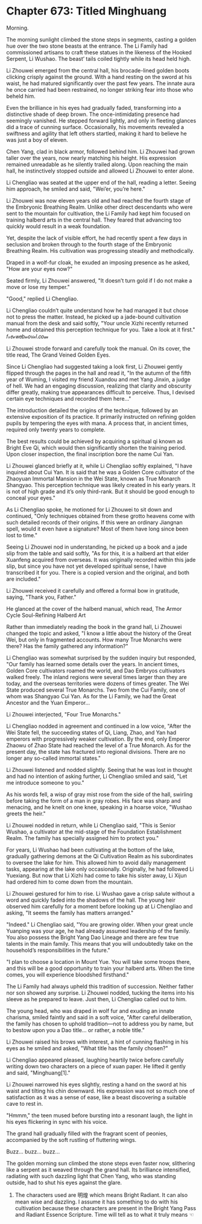 # Chapter 673: Titled Minghuang

Morning.

The morning sunlight climbed the stone steps in segments, casting a golden hue over the two stone beasts at the entrance. The Li Family had commissioned artisans to craft these statues in the likeness of the Hooked Serpent, Li Wushao. The beast’ tails coiled tightly while its head held high.

Li Zhouwei emerged from the central hall, his brocade-lined golden boots clicking crisply against the ground. With a hand resting on the sword at his waist, he had matured significantly over the past few years. The innate aura he once carried had been restrained, no longer striking fear into those who beheld him.

Even the brilliance in his eyes had gradually faded, transforming into a distinctive shade of deep brown. The once-intimidating presence had seemingly vanished. He stepped forward lightly, and only in fleeting glances did a trace of cunning surface. Occasionally, his movements revealed a swiftness and agility that left others startled, making it hard to believe he was just a boy of eleven.

Chen Yang, clad in black armor, followed behind him. Li Zhouwei had grown taller over the years, now nearly matching his height. His expression remained unreadable as he silently trailed along. Upon reaching the main hall, he instinctively stopped outside and allowed Li Zhouwei to enter alone.

Li Chengliao was seated at the upper end of the hall, reading a letter. Seeing him approach, he smiled and said, "Wei’er, you’re here."

Li Zhouwei was now eleven years old and had reached the fourth stage of the Embryonic Breathing Realm. Unlike other direct descendants who were sent to the mountain for cultivation, the Li Family had kept him focused on training halberd arts in the central hall. They feared that advancing too quickly would result in a weak foundation.

Yet, despite the lack of visible effort, he had recently spent a few days in seclusion and broken through to the fourth stage of the Embryonic Breathing Realm. His cultivation was progressing steadily and methodically.

Draped in a wolf-fur cloak, he exuded an imposing presence as he asked, "How are your eyes now?"

Seated firmly, Li Zhouwei answered, "It doesn’t turn gold if I do not make a move or lose my temper."

"Good," replied Li Chengliao.

Li Chengliao couldn’t quite understand how he had managed it but chose not to press the matter. Instead, he picked up a jade-bound cultivation manual from the desk and said softly, "Your uncle Xizhi recently returned home and obtained this perception technique for you. Take a look at it first."
𝑓𝓇𝘦ℯ𝘸𝘦𝑏𝓃𝑜𝘷ℯ𝑙.𝑐𝑜𝓂

Li Zhouwei strode forward and carefully took the manual. On its cover, the title read, The Grand Veined Golden Eyes.

Since Li Chengliao had suggested taking a look first, Li Zhouwei gently flipped through the pages in the hall and read it, "In the autumn of the fifth year of Wuming, I visited my friend Xuandou and met Yang Jinxin, a judge of hell. We had an engaging discussion, realizing that clarity and obscurity differ greatly, making true appearances difficult to perceive. Thus, I devised certain eye techniques and recorded them here..."

The introduction detailed the origins of the technique, followed by an extensive exposition of its practice. It primarily instructed on refining golden pupils by tempering the eyes with mana. A process that, in ancient times, required only twenty years to complete.

The best results could be achieved by acquiring a spiritual qi known as Bright Eve Qi, which would then significantly shorten the training period. Upon closer inspection, the final inscription bore the name Cui Yan.

Li Zhouwei glanced briefly at it, while Li Chengliao softly explained, "I have inquired about Cui Yan. It is said that he was a Golden Core cultivator of the Zhaoyuan Immortal Mansion in the Wei State, known as True Monarch Shangyao. This perception technique was likely created in his early years. It is not of high grade and it’s only third-rank. But it should be good enough to conceal your eyes."

As Li Chengliao spoke, he motioned for Li Zhouwei to sit down and continued, "Only techniques obtained from these grotto heavens come with such detailed records of their origins. If this were an ordinary Jiangnan spell, would it even have a signature? Most of them have long since been lost to time."

Seeing Li Zhouwei nod in understanding, he picked up a book and a jade slip from the table and said softly, "As for this, it is a halberd art that elder Xuanfeng acquired from overseas. It was originally recorded within this jade slip, but since you have not yet developed spiritual sense, I have transcribed it for you. There is a copied version and the original, and both are included."

Li Zhouwei received it carefully and offered a formal bow in gratitude, saying, "Thank you, Father."

He glanced at the cover of the halberd manual, which read, The Armor Cycle Soul-Refining Halberd Art

Rather than immediately reading the book in the grand hall, Li Zhouwei changed the topic and asked, "I know a little about the history of the Great Wei, but only in fragmented accounts. How many True Monarchs were there? Has the family gathered any information?"

Li Chengliao was somewhat surprised by the sudden inquiry but responded, "Our family has learned some details over the years. In ancient times, Golden Core cultivators roamed the world, and Dao Embryos cultivators walked freely. The inland regions were several times larger than they are today, and the overseas territories were dozens of times greater. The Wei State produced several True Monarchs. Two from the Cui Family, one of whom was Shangyao Cui Yan. As for the Li Family, we had the Great Ancestor and the Yuan Emperor...

Li Zhouwei interjected, "Four True Monarchs."

Li Chengliao nodded in agreement and continued in a low voice, "After the Wei State fell, the succeeding states of Qi, Liang, Zhao, and Yan had emperors with progressively weaker cultivation. By the end, only Emperor Zhaowu of Zhao State had reached the level of a True Monarch. As for the present day, the state has fractured into regional divisions. There are no longer any so-called immortal states."

Li Zhouwei listened and nodded slightly. Seeing that he was lost in thought and had no intention of asking further, Li Chengliao smiled and said, "Let me introduce someone to you."

As his words fell, a wisp of gray mist rose from the side of the hall, swirling before taking the form of a man in gray robes. His face was sharp and menacing, and he knelt on one knee, speaking in a hoarse voice, "Wushao greets the heir."

Li Zhouwei nodded in return, while Li Chengliao said, "This is Senior Wushao, a cultivator at the mid-stage of the Foundation Establishment Realm. The family has specially assigned him to protect you."

For years, Li Wushao had been cultivating at the bottom of the lake, gradually gathering demons at the Qi Cultivation Realm as his subordinates to oversee the lake for him. This allowed him to avoid daily management tasks, appearing at the lake only occasionally. Originally, he had followed Li Yuexiang. But now that Li Xizhi had come to take his sister away, Li Xijun had ordered him to come down from the mountain.

Li Zhouwei gestured for him to rise. Li Wushao gave a crisp salute without a word and quickly faded into the shadows of the hall. The young heir observed him carefully for a moment before looking up at Li Chengliao and asking, "It seems the family has matters arranged."

"Indeed." Li Chengliao said, "You are growing older. When your great uncle Yuanping was your age, he had already assumed leadership of the family. You also possess the Bright Yang Dao Lineage and there are few true talents in the main family. This means that you will undoubtedly take on the household’s responsibilities in the future."

"I plan to choose a location in Mount Yue. You will take some troops there, and this will be a good opportunity to train your halberd arts. When the time comes, you will experience bloodshed firsthand."

The Li Family had always upheld this tradition of succession. Neither father nor son showed any surprise. Li Zhouwei nodded, tucking the items into his sleeve as he prepared to leave. Just then, Li Chengliao called out to him.

The young head, who was draped in wolf fur and exuding an innate charisma, smiled faintly and said in a soft voice, "After careful deliberation, the family has chosen to uphold tradition—not to address you by name, but to bestow upon you a Dao title... or rather, a noble title."

Li Zhouwei raised his brows with interest, a hint of cunning flashing in his eyes as he smiled and asked, "What title has the family chosen?"

Li Chengliao appeared pleased, laughing heartily twice before carefully writing down two characters on a piece of xuan paper. He lifted it gently and said, "Minghuang[1]."

Li Zhouwei narrowed his eyes slightly, resting a hand on the sword at his waist and tilting his chin downward. His expression was not so much one of satisfaction as it was a sense of ease, like a beast discovering a suitable cave to rest in.

"Hmmm," the teen mused before bursting into a resonant laugh, the light in his eyes flickering in sync with his voice.

The grand hall gradually filled with the fragrant scent of peonies, accompanied by the soft rustling of fluttering wings.

Buzz... buzz... buzz...

The golden morning sun climbed the stone steps even faster now, slithering like a serpent as it weaved through the grand hall. Its brilliance intensified, radiating with such dazzling light that Chen Yang, who was standing outside, had to shut his eyes against the glare.

1. The characters used are 明煌 which means Bright Radiant. It can also mean wise and dazzling. I assume it has something to do with his cultivation because these characters are present in the Bright Yang Pass and Radiant Essence Scripture. Time will tell as to what it truly means ☜
